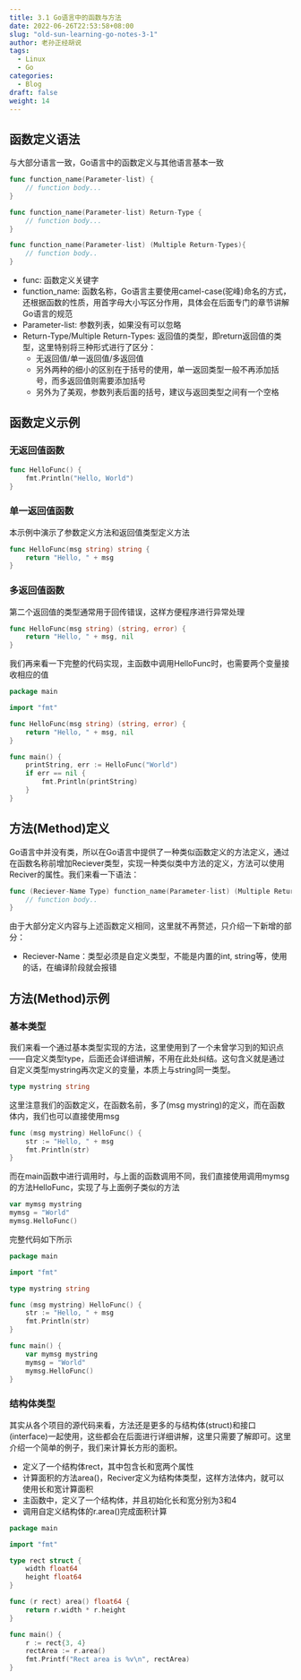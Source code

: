 ```yaml
---
title: 3.1 Go语言中的函数与方法
date: 2022-06-26T22:53:58+08:00
slug: "old-sun-learning-go-notes-3-1"
author: 老孙正经胡说
tags:
  - Linux
  - Go
categories:
  - Blog
draft: false
weight: 14
---
```


## 函数定义语法

与大部分语言一致，Go语言中的函数定义与其他语言基本一致

```go
func function_name(Parameter-list) {
    // function body...
}

func function_name(Parameter-list) Return-Type {
    // function body...
}

func function_name(Parameter-list) (Multiple Return-Types){
    // function body..
}
```

- func: 函数定义关键字
- function_name: 函数名称，Go语言主要使用camel-case(驼峰)命名的方式，还根据函数的性质，用首字母大小写区分作用，具体会在后面专门的章节讲解Go语言的规范
- Parameter-list: 参数列表，如果没有可以忽略
- Return-Type/Multiple Return-Types: 返回值的类型，即return返回值的类型，这里特别将三种形式进行了区分：
   - 无返回值/单一返回值/多返回值
   - 另外两种的细小的区别在于括号的使用，单一返回类型一般不再添加括号，而多返回值则需要添加括号
   - 另外为了美观，参数列表后面的括号，建议与返回类型之间有一个空格

## 函数定义示例

### 无返回值函数

```go
func HelloFunc() {
    fmt.Println("Hello, World")
}
```

### 单一返回值函数

本示例中演示了参数定义方法和返回值类型定义方法

```go
func HelloFunc(msg string) string {
    return "Hello, " + msg
}
```

### 多返回值函数

第二个返回值的类型通常用于回传错误，这样方便程序进行异常处理

```go
func HelloFunc(msg string) (string, error) {
    return "Hello, " + msg, nil
}
```

我们再来看一下完整的代码实现，主函数中调用HelloFunc时，也需要两个变量接收相应的值

```go
package main

import "fmt"

func HelloFunc(msg string) (string, error) {
    return "Hello, " + msg, nil
}

func main() {
    printString, err := HelloFunc("World")
    if err == nil {
        fmt.Println(printString)
    }
}
```

## 方法(Method)定义

Go语言中并没有类，所以在Go语言中提供了一种类似函数定义的方法定义，通过在函数名称前增加Reciever类型，实现一种类似类中方法的定义，方法可以使用Reciver的属性。我们来看一下语法：

```go
func (Reciever-Name Type) function_name(Parameter-list) (Multiple Return-Types){
    // function body..
}
```

由于大部分定义内容与上述函数定义相同，这里就不再赘述，只介绍一下新增的部分：

- Reciever-Name：类型必须是自定义类型，不能是内置的int, string等，使用的话，在编译阶段就会报错

## 方法(Method)示例

### 基本类型

我们来看一个通过基本类型实现的方法，这里使用到了一个未曾学习到的知识点——自定义类型type，后面还会详细讲解，不用在此处纠结。这句含义就是通过自定义类型mystring再次定义的变量，本质上与string同一类型。

```go
type mystring string
```

这里注意我们的函数定义，在函数名前，多了(msg mystring)的定义，而在函数体内，我们也可以直接使用msg

```go
func (msg mystring) HelloFunc() {
    str := "Hello, " + msg
    fmt.Println(str)
}
```

而在main函数中进行调用时，与上面的函数调用不同，我们直接使用调用mymsg的方法HelloFunc，实现了与上面例子类似的方法

```go
var mymsg mystring
mymsg = "World"
mymsg.HelloFunc()
```

完整代码如下所示

```go
package main

import "fmt"

type mystring string

func (msg mystring) HelloFunc() {
    str := "Hello, " + msg
    fmt.Println(str)
}

func main() {
    var mymsg mystring
    mymsg = "World"
    mymsg.HelloFunc()
}
```

### 结构体类型

其实从各个项目的源代码来看，方法还是更多的与结构体(struct)和接口(interface)一起使用，这些都会在后面进行详细讲解，这里只需要了解即可。这里介绍一个简单的例子，我们来计算长方形的面积。

- 定义了一个结构体rect，其中包含长和宽两个属性
- 计算面积的方法area()，Reciver定义为结构体类型，这样方法体内，就可以使用长和宽计算面积
- 主函数中，定义了一个结构体，并且初始化长和宽分别为3和4
- 调用自定义结构体的r.area()完成面积计算

```go
package main

import "fmt"

type rect struct {
    width float64
    height float64
}

func (r rect) area() float64 {
    return r.width * r.height
}

func main() {
    r := rect{3, 4}
    rectArea := r.area()
    fmt.Printf("Rect area is %v\n", rectArea)
}
```